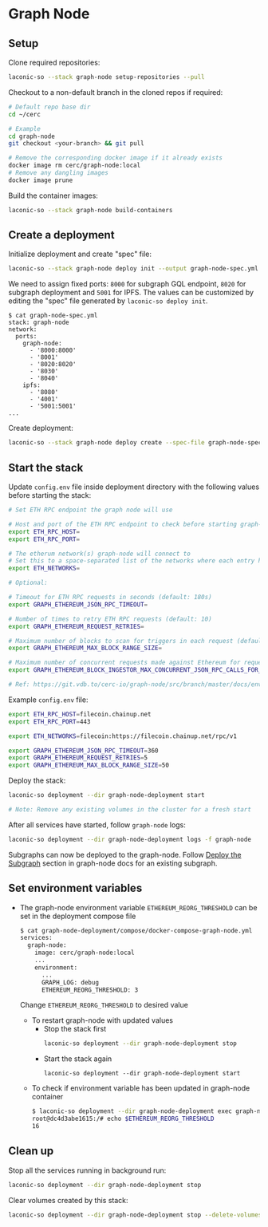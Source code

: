 # Graph Node

## Setup

Clone required repositories:

```bash
laconic-so --stack graph-node setup-repositories --pull
```

Checkout to a non-default branch in the cloned repos if required:

```bash
# Default repo base dir
cd ~/cerc

# Example
cd graph-node
git checkout <your-branch> && git pull

# Remove the corresponding docker image if it already exists
docker image rm cerc/graph-node:local
# Remove any dangling images
docker image prune
```

Build the container images:

```bash
laconic-so --stack graph-node build-containers
```

## Create a deployment

Initialize deployment and create "spec" file:

```bash
laconic-so --stack graph-node deploy init --output graph-node-spec.yml
```

We need to assign fixed ports: `8000` for subgraph GQL endpoint, `8020` for subgraph deployment and `5001` for IPFS. The values can be
customized by editing the "spec" file generated by `laconic-so deploy init`.
```
$ cat graph-node-spec.yml
stack: graph-node
network:
  ports:
    graph-node:
      - '8000:8000'
      - '8001'
      - '8020:8020'
      - '8030'
      - '8040'
    ipfs:
      - '8080'
      - '4001'
      - '5001:5001'
...
```

Create deployment:

```bash
laconic-so --stack graph-node deploy create --spec-file graph-node-spec.yml --deployment-dir graph-node-deployment
```

## Start the stack

Update `config.env` file inside deployment directory with the following values before starting the stack:

```bash
# Set ETH RPC endpoint the graph node will use

# Host and port of the ETH RPC endpoint to check before starting graph-node
export ETH_RPC_HOST=
export ETH_RPC_PORT=

# The etherum network(s) graph-node will connect to
# Set this to a space-separated list of the networks where each entry has the form NAME:URL
export ETH_NETWORKS=

# Optional:

# Timeout for ETH RPC requests in seconds (default: 180s)
export GRAPH_ETHEREUM_JSON_RPC_TIMEOUT=

# Number of times to retry ETH RPC requests (default: 10)
export GRAPH_ETHEREUM_REQUEST_RETRIES=

# Maximum number of blocks to scan for triggers in each request (default: 2000)
export GRAPH_ETHEREUM_MAX_BLOCK_RANGE_SIZE=

# Maximum number of concurrent requests made against Ethereum for requesting transaction receipts during block ingestion (default: 1000)
export GRAPH_ETHEREUM_BLOCK_INGESTOR_MAX_CONCURRENT_JSON_RPC_CALLS_FOR_TXN_RECEIPTS=

# Ref: https://git.vdb.to/cerc-io/graph-node/src/branch/master/docs/environment-variables.md
```

Example `config.env` file:

```bash
export ETH_RPC_HOST=filecoin.chainup.net
export ETH_RPC_PORT=443

export ETH_NETWORKS=filecoin:https://filecoin.chainup.net/rpc/v1

export GRAPH_ETHEREUM_JSON_RPC_TIMEOUT=360
export GRAPH_ETHEREUM_REQUEST_RETRIES=5
export GRAPH_ETHEREUM_MAX_BLOCK_RANGE_SIZE=50
```

Deploy the stack:

```bash
laconic-so deployment --dir graph-node-deployment start

# Note: Remove any existing volumes in the cluster for a fresh start
```

After all services have started, follow `graph-node` logs:

```bash
laconic-so deployment --dir graph-node-deployment logs -f graph-node
```

Subgraphs can now be deployed to the graph-node.
Follow [Deploy the Subgraph](https://github.com/graphprotocol/graph-node/blob/v0.32.0/docs/getting-started.md#24-deploy-the-subgraph) section in graph-node docs for an existing subgraph.

## Set environment variables

* The graph-node environment variable `ETHEREUM_REORG_THRESHOLD` can be set in the deployment compose file
  ```bash
  $ cat graph-node-deployment/compose/docker-compose-graph-node.yml
  services:
    graph-node:
      image: cerc/graph-node:local
      ...
      environment:
        ...
        GRAPH_LOG: debug
        ETHEREUM_REORG_THRESHOLD: 3
  ```
  Change `ETHEREUM_REORG_THRESHOLD` to desired value

  * To restart graph-node with updated values
    * Stop the stack first
      ```bash
      laconic-so deployment --dir graph-node-deployment stop
      ```
    * Start the stack again
      ```
      laconic-so deployment --dir graph-node-deployment start
      ```
  * To check if environment variable has been updated in graph-node container
      ```bash
      $ laconic-so deployment --dir graph-node-deployment exec graph-node bash
      root@dc4d3abe1615:/# echo $ETHEREUM_REORG_THRESHOLD
      16
      ```

## Clean up

Stop all the services running in background run:

```bash
laconic-so deployment --dir graph-node-deployment stop
```

Clear volumes created by this stack:

```bash
laconic-so deployment --dir graph-node-deployment stop --delete-volumes
```
